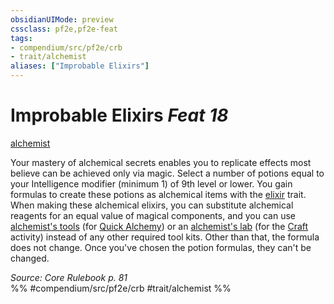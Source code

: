 ```yaml
---
obsidianUIMode: preview
cssclass: pf2e,pf2e-feat
tags:
- compendium/src/pf2e/crb
- trait/alchemist
aliases: ["Improbable Elixirs"]
---
```

# Improbable Elixirs  *Feat 18*  
[alchemist](rules/traits/alchemist.md "Alchemist Class Trait")  


Your mastery of alchemical secrets enables you to replicate effects most believe can be achieved only via magic. Select a number of potions equal to your Intelligence modifier (minimum 1) of 9th level or lower. You gain formulas to create these potions as alchemical items with the [elixir](rules/traits/elixir.md "Elixir Item Trait") trait. When making these alchemical elixirs, you can substitute alchemical reagents for an equal value of magical components, and you can use [alchemist's tools](compendium/equipment/items/alchemists-tools.md) (for [Quick Alchemy](rules/actions/quick-alchemy.md)) or an [alchemist's lab](compendium/equipment/items/alchemists-lab.md) (for the [Craft](rules/actions/craft.md) activity) instead of any other required tool kits. Other than that, the formula does not change. Once you've chosen the potion formulas, they can't be changed.

*Source: Core Rulebook p. 81*  
%% #compendium/src/pf2e/crb #trait/alchemist %%
